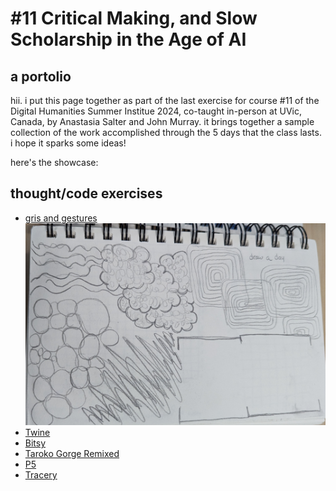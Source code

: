 # \#11 Critical Making, and Slow Scholarship in the Age of AI
## a portolio

hii. i put this page together as part of the last exercise for course #11 of the Digital Humanities Summer Institue 2024, co-taught in-person at UVic, Canada, by Anastasia Salter and John Murray. it brings together a sample collection of the work accomplished through the 5 days that the class lasts. i hope it sparks some ideas!

here's the showcase: 
## thought/code exercises

- [gris and gestures](#)
  ![drawing sketchbook with comic-like grid pencil drawing](grids-gestures.jpeg)  
- [Twine](twine-cfractales_conceptos.html)
- [Bitsy](fix_your_power.html)
- [Taroko Gorge Remixed](toy-garbage.html)
- [P5](p5.html)
- [Tracery](tracery1st.html)

